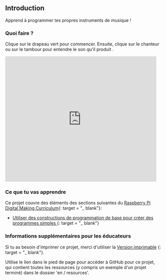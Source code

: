 ## Introduction

Apprend à programmer tes propres instruments de musique !

### Quoi faire ?

Clique sur le drapeau vert pour commencer. Ensuite, clique sur le chanteur ou sur le tambour pour entendre le son qu'il produit .

<div class="scratch-preview">
  <iframe allowtransparency="true" width="485" height="402" src="https://scratch.mit.edu/projects/embed/26741186/?autostart=false" frameborder="0"></iframe>
</div>

### Ce que tu vas apprendre

Ce projet couvre des éléments des sections suivantes du [Raspberry Pi Digital Making Curriculum](http://rpf.io/curriculum){: target = "_ blank"}:

+ [ Utiliser des constructions de programmation de base pour créer des programmes simples ](https://www.raspberrypi.org/curriculum/programming/creator) {: target = "_ blank"}

### Informations supplémentaires pour les éducateurs

Si tu as besoin d'imprimer ce projet, merci d'utiliser la [Version imprimable](https://projects.raspberrypi.org/en/projects/rock-band/print) {: target = "_ blank"}.

Utilise le lien dans le pied de page pour accéder à GitHub pour ce projet, qui contient toutes les ressources (y compris un exemple d'un projet terminé) dans le dossier 'en / resources'.